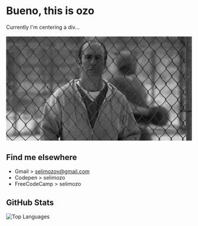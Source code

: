 # Bueno, this is ozo

Currently I'm centering a div...
<br><br>
![phewGif](better-call-saul-phew.gif)

## Find me elsewhere

- Gmail > selimozov@gmail.com
- Codepen > selimozo
- FreeCodeCamp > selimozo

## GitHub Stats

![Top Languages](https://github-readme-stats.vercel.app/api/top-langs/?username=selimozo&layout=compact)


